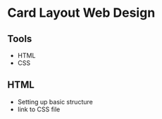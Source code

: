 # Card Layout Web Design

## Tools
- HTML
- CSS

## HTML
- Setting up basic structure
- link to CSS file